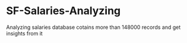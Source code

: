 # SF-Salaries-Analyzing
Analyzing salaries database cotains more than 148000 records and get insights from it
